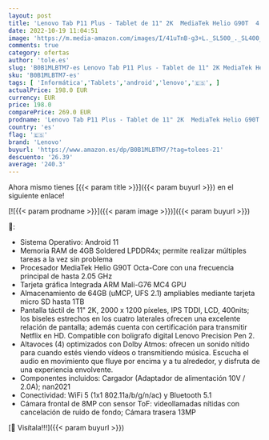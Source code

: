 ```yaml
---
layout: post
title: 'Lenovo Tab P11 Plus - Tablet de 11" 2K  MediaTek Helio G90T  4 GB de RAM  64 GB ampliables hasta 1 TB  4 Altavoces  Wifi + Bluetooth  Android 11  - Gris Platino'
date: 2022-10-19 11:04:51
image: 'https://m.media-amazon.com/images/I/41uTnB-g3+L._SL500_._SL400_.jpg'
comments: true
category: ofertas
author: 'tole.es'
slug: 'B0B1MLBTM7-es Lenovo Tab P11 Plus - Tablet de 11" 2K MediaTek Helio G90T...'
sku: 'B0B1MLBTM7-es'
tags: [ 'Informática','Tablets','android','lenovo','🇪🇸', ]
actualPrice: 198.0 EUR
currency: EUR
price: 198.0
comparePrice: 269.0 EUR
prodname: 'Lenovo Tab P11 Plus - Tablet de 11" 2K  MediaTek Helio G90T  4 GB de RAM  64 GB ampliables hasta 1 TB  4 Altavoces  Wifi + Bluetooth  Android 11  - Gris Platino'
country: 'es'
flag: '🇪🇸'
brand: 'Lenovo'
buyurl: 'https://www.amazon.es/dp/B0B1MLBTM7/?tag=tolees-21'
descuento: '26.39'
average: '240.3'
---
```


Ahora mismo tienes [{{< param title >}}]({{< param buyurl >}}) en el siguiente enlace!

[![{{< param prodname >}}]({{< param image >}})]({{< param buyurl >}})

🔎:

- Sistema Operativo: Android 11
- Memoria RAM de 4GB Soldered LPDDR4x; permite realizar múltiples tareas a la vez sin problema
- Procesador MediaTek Helio G90T Octa-Core con una frecuencia principal de hasta 2.05 GHz
- Tarjeta gráfica Integrada ARM Mali-G76 MC4 GPU
- Almacenamiento de 64GB (uMCP, UFS 2.1) ampliables mediante tarjeta micro SD hasta 1TB
- Pantalla táctil de 11" 2K, 2000 x 1200 píxeles, IPS TDDI, LCD, 400nits; los biseles estrechos en los cuatro laterales ofrecen una excelente relación de pantalla; además cuenta con certificación para transmitir Netflix en HD. Compatible con boligrafo digital Lenovo Precision Pen 2.
- Altavoces (4) optimizados con Dolby Atmos: ofrecen un sonido nítido para cuando estés viendo vídeos o transmitiendo música. Escucha el audio en movimiento que fluye por encima y a tu alrededor, y disfruta de una experiencia envolvente.
- Componentes incluidos: Cargador (Adaptador de alimentación 10V / 2.0A); nan2021
- Conectividad: WiFi 5 (1x1 802.11a/b/g/n/ac) y Bluetooth 5.1
- Cámara frontal de 8MP con sensor ToF: videollamadas nítidas con cancelación de ruido de fondo; Cámara trasera 13MP

[🛒 Visítala!!!]({{< param buyurl >}})
